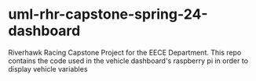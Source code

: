 # uml-rhr-capstone-spring-24-dashboard
Riverhawk Racing Capstone Project for the EECE Department. This repo contains the code used in the vehicle dashboard's raspberry pi in order to display vehicle variables
